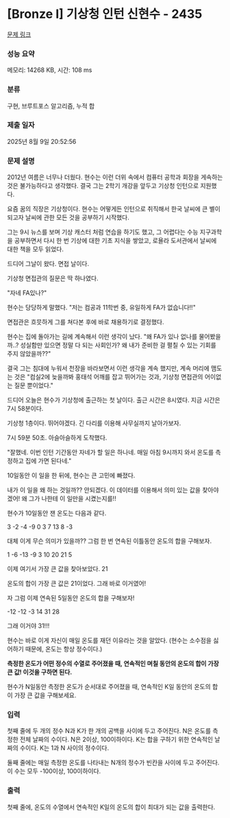 # [Bronze I] 기상청 인턴 신현수 - 2435 

[문제 링크](https://www.acmicpc.net/problem/2435) 

### 성능 요약

메모리: 14268 KB, 시간: 108 ms

### 분류

구현, 브루트포스 알고리즘, 누적 합

### 제출 일자

2025년 8월 9일 20:52:56

### 문제 설명

<p>2012년 여름은 너무나 더웠다. 현수는 이런 더위 속에서 컴퓨터 공학과 회장을 게속하는 것은 불가능하다고 생각했다. 결국 그는 2학기 개강을 앞두고 기상청 인턴으로 지원했다.</p>

<p>요즘 꿈의 직장은 기상청이다. 현수는 어떻게든 인턴으로 취직해서 한국 날씨에 큰 별이 되고자 날씨에 관한 모든 것을 공부하기 시작했다.</p>

<p>그는 9시 뉴스를 보며 기상 캐스터 처럼 연습을 하기도 했고, 그 어렵다는 수능 지구과학을 공부하면서 다시 한 번 기상에 대한 기초 지식을 쌓았고, 로욜라 도서관에서 날씨에 대한 책을 모두 읽었다.</p>

<p>드디어 그날이 왔다. 면접 날이다.</p>

<p>기상청 면접관의 질문은 딱 하나였다. </p>

<p>"자네 FA있나?"</p>

<p>현수는 당당하게 말했다. "저는 컴공과 11학번 중, 유일하게 FA가 없습니다!!"</p>

<p>면접관은 흐믓하게 그를 쳐다본 후에 바로 채용하기로 결정했다.</p>

<p>현수는 집에 돌아가는 길에 계속해서 이런 생각이 났다. "왜 FA가 있나 없나를 물어봤을까..? 성실함만 있으면 정말 다 되는 사회인가? 왜 내가 준비한 걸 펼칠 수 있는 기회를 주지 않았을까??"</p>

<p>결국 그는 침대에 누워서 천장을 바라보면서 이런 생각을 계속 했지만, 계속 머리에 맴도는 것은 "컴실2에 늦을까봐 홍태석 어깨를 잡고 뛰어가는 것과, 기상청 면접관의 어이없는 질문 뿐이었다."</p>

<p>드디어 오늘은 현수가 기상청에 출근하는 첫 날이다. 출근 시간은 8시였다. 지금 시간은 7시 58분이다.</p>

<p>기상청 1층이다. 뛰어야겠다. 긴 다리를 이용해 사무실까지 날아가보자.</p>

<p>7시 59분 50초. 아슬아슬하게 도착했다.</p>

<p>"잘했네. 이번 인턴 기간동안 자네가 할 일은 하나네. 매일 아침 9시까지 와서 온도를 측정하고 집에 가면 된다네."</p>

<p>10일동안 이 일을 한 뒤에, 현수는 큰 고민에 빠졌다. </p>

<p>내가 이 일을 왜 하는 것일까?? 안되겠다. 이 데이터를 이용해서 의미 있는 값을 찾아야겠어! 왜 그가 나한테 이 일만을 시켰는지를!!</p>

<p>현수가 10일동안 잰 온도는 다음과 같다.</p>

<p>3 -2 -4 -9 0 3 7 13 8 -3</p>

<p>대체 이게 무슨 의미가 있을까?? 그럼 한 번 연속된 이틀동안 온도의 합을 구해보자.</p>

<p>1 -6 -13 -9 3 10 20 21 5</p>

<p>이제 여기서 가장 큰 값을 찾아보았다. 21</p>

<p>온도의 합이 가장 큰 값은 21이었다. 그래 바로 이거였어!</p>

<p>자 그럼 이제 연속된 5일동안 온도의 합을 구해보자!</p>

<p>-12 -12 -3 14 31 28</p>

<p>그래 이거야 31!!!</p>

<p>현수는 바로 이게 자신이 매일 온도를 재던 이유라는 것을 알았다. (현수는 소수점을 싫어하기 때문에, 온도는 항상 정수이다.)</p>

<p><strong>측정한 온도가 어떤 정수의 수열로 주어졌을 때, 연속적인 며칠 동안의 온도의 합이 가장 큰 값! 이것을 구하면 된다.</strong></p>

<p>현수가 N일동안 측정한 온도가 순서대로 주어졌을 때, 연속적인 K일 동안의 온도의 합이 가장 큰 값을 구해보세요.</p>

### 입력 

 <p>첫째 줄에 두 개의 정수 N과 K가 한 개의 공백을 사이에 두고 주어진다. N은 온도를 측정한 전체 날짜의 수이다. N은 2이상, 100이하이다. K는 합을 구하기 위한 연속적인 날짜의 수이다. K는 1과 N 사이의 정수이다. </p>

<p>둘째 줄에는 매일 측정한 온도를 나타내는 N개의 정수가 빈칸을 사이에 두고 주어진다. 이 수는 모두 -100이상, 100이하이다.</p>

### 출력 

 <p>첫째 줄에, 온도의 수열에서 연속적인 K일의 온도의 합이 최대가 되는 값을 출력한다.</p>

